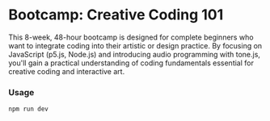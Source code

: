 # Bootcamp: Creative Coding 101

This 8-week, 48-hour bootcamp is designed for complete beginners who want to integrate coding into their artistic or design practice. By focusing on JavaScript (p5.js, Node.js) and introducing audio programming with tone.js, you'll gain a practical understanding of coding fundamentals essential for creative coding and interactive art.

### Usage
```sh
npm run dev
```
